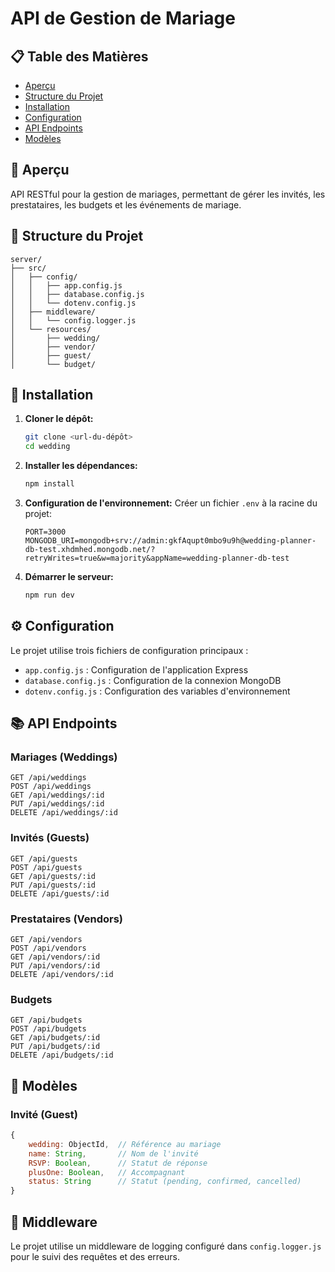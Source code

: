 # API de Gestion de Mariage

## 📋 Table des Matières
- [Aperçu](#aperçu)
- [Structure du Projet](#structure-du-projet)
- [Installation](#installation)
- [Configuration](#configuration)
- [API Endpoints](#api-endpoints)
- [Modèles](#modèles)

## 🎯 Aperçu

API RESTful pour la gestion de mariages, permettant de gérer les invités, les prestataires, les budgets et les événements de mariage.

## 📁 Structure du Projet

```
server/
├── src/
│   ├── config/
│   │   ├── app.config.js
│   │   ├── database.config.js
│   │   └── dotenv.config.js
│   ├── middleware/
│   │   └── config.logger.js
│   └── resources/
│       ├── wedding/
│       ├── vendor/
│       ├── guest/
│       └── budget/
```

## 🚀 Installation

1. **Cloner le dépôt:**
   ```bash
   git clone <url-du-dépôt>
   cd wedding
   ```

2. **Installer les dépendances:**
   ```bash
   npm install
   ```

3. **Configuration de l'environnement:**
   Créer un fichier `.env` à la racine du projet:
   ```env
   PORT=3000
   MONGODB_URI=mongodb+srv://admin:gkfAqupt0mbo9u9h@wedding-planner-db-test.xhdmhed.mongodb.net/?retryWrites=true&w=majority&appName=wedding-planner-db-test
   ```

4. **Démarrer le serveur:**
   ```bash
   npm run dev
   ```

## ⚙️ Configuration

Le projet utilise trois fichiers de configuration principaux :

- `app.config.js` : Configuration de l'application Express
- `database.config.js` : Configuration de la connexion MongoDB
- `dotenv.config.js` : Configuration des variables d'environnement

## 📚 API Endpoints

### Mariages (Weddings)

```http
GET /api/weddings
POST /api/weddings
GET /api/weddings/:id
PUT /api/weddings/:id
DELETE /api/weddings/:id
```

### Invités (Guests)

```http
GET /api/guests
POST /api/guests
GET /api/guests/:id
PUT /api/guests/:id
DELETE /api/guests/:id
```

### Prestataires (Vendors)

```http
GET /api/vendors
POST /api/vendors
GET /api/vendors/:id
PUT /api/vendors/:id
DELETE /api/vendors/:id
```

### Budgets

```http
GET /api/budgets
POST /api/budgets
GET /api/budgets/:id
PUT /api/budgets/:id
DELETE /api/budgets/:id
```

## 📝 Modèles

### Invité (Guest)
```javascript
{
    wedding: ObjectId,  // Référence au mariage
    name: String,       // Nom de l'invité
    RSVP: Boolean,      // Statut de réponse
    plusOne: Boolean,   // Accompagnant
    status: String      // Statut (pending, confirmed, cancelled)
}
```

## 🔧 Middleware

Le projet utilise un middleware de logging configuré dans `config.logger.js` pour le suivi des requêtes et des erreurs.

